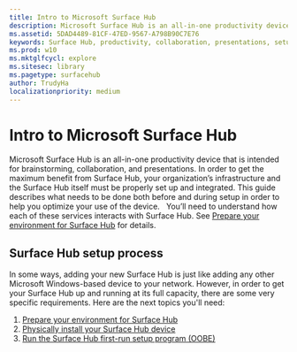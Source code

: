 ```yaml
---
title: Intro to Microsoft Surface Hub
description: Microsoft Surface Hub is an all-in-one productivity device that is intended for brainstorming, collaboration, and presentations.
ms.assetid: 5DAD4489-81CF-47ED-9567-A798B90C7E76
keywords: Surface Hub, productivity, collaboration, presentations, setup
ms.prod: w10
ms.mktglfcycl: explore
ms.sitesec: library
ms.pagetype: surfacehub
author: TrudyHa
localizationpriority: medium
---
```


# Intro to Microsoft Surface Hub


Microsoft Surface Hub is an all-in-one productivity device that is intended for brainstorming, collaboration, and presentations. In order to get the maximum benefit from Surface Hub, your organization’s infrastructure and the Surface Hub itself must be properly set up and integrated. This guide describes what needs to be done both before and during setup in order to help you optimize your use of the device.
 
You’ll need to understand how each of these services interacts with Surface Hub. See [Prepare your environment for Surface Hub](prepare-your-environment-for-surface-hub.md) for details.

## Surface Hub setup process

In some ways, adding your new Surface Hub is just like adding any other Microsoft Windows-based device to your network. However, in order to get your Surface Hub up and running at its full capacity, there are some very specific requirements. Here are the next topics you'll need:

1.  [Prepare your environment for Surface Hub](prepare-your-environment-for-surface-hub.md)
2.  [Physically install your Surface Hub device](physically-install-your-surface-hub-device.md)
3.  [Run the Surface Hub first-run setup program (OOBE)](first-run-program-surface-hub.md)

